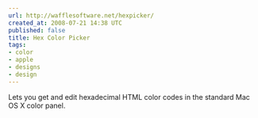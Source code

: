 ```yaml
---
url: http://wafflesoftware.net/hexpicker/
created_at: 2008-07-21 14:38 UTC
published: false
title: Hex Color Picker
tags:
- color
- apple
- designs
- design
---
```


Lets you get and edit hexadecimal HTML color codes
in the standard Mac OS X color panel.

